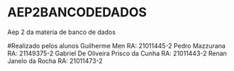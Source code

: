 # AEP2BANCODEDADOS
Aep 2 da materia de banco de dados

#Realizado pelos alunos 
Guilherme Men 
RA: 21011445-2
Pedro Mazzurana 
RA: 21149375-2
Gabriel De Oliveira Prisco da Cunha
RA: 21011443-2
Renan Janelo da Rocha
RA: 21011473-2
